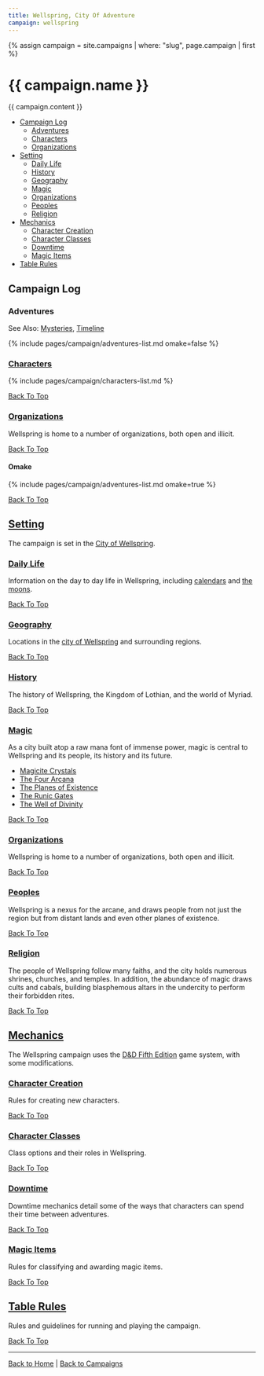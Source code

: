 ```yaml
---
title: Wellspring, City Of Adventure
campaign: wellspring
---
```


{% assign campaign = site.campaigns | where: "slug", page.campaign | first %}

# {{ campaign.name }}

{{ campaign.content }}

- [Campaign Log](#campaign-log)
  - [Adventures](#adventures)
  - [Characters](#characters)
  - [Organizations](#organizations)
- [Setting](#setting)
  - [Daily Life](#daily-life)
  - [History](#history)
  - [Geography](#geography)
  - [Magic](#magic)
  - [Organizations](#organizations)
  - [Peoples](#peoples)
  - [Religion](#religion)
- [Mechanics](#mechanics)
  - [Character Creation](#character-creation)
  - [Character Classes](#character-classes)
  - [Downtime](#downtime)
  - [Magic Items](#magic-items)
- [Table Rules](#table-rules)

## Campaign Log

### Adventures

See Also: [Mysteries]({{site.baseurl}}/campaigns/wellspring/adventures#mysteries), [Timeline]({{site.baseurl}}/campaigns/wellspring/adventures#timeline)

{% include pages/campaign/adventures-list.md omake=false %}

### [Characters]({{site.baseurl}}/campaigns/wellspring/characters)

{% include pages/campaign/characters-list.md %}

[Back To Top](#)

### [Organizations]({{site.baseurl}}/campaigns/wellspring/organizations)

Wellspring is home to a number of organizations, both open and illicit.

[Back To Top](#)

#### Omake

{% include pages/campaign/adventures-list.md omake=true %}

[Back To Top](#)

## [Setting]({{site.baseurl}}/campaigns/wellspring/setting)

The campaign is set in the [City of Wellspring]({{site.baseurl}}/campaigns/wellspring/setting).

### [Daily Life]({{site.baseurl}}/campaigns/wellspring/setting/daily-life)

Information on the day to day life in Wellspring, including [calendars]({{site.baseurl}}/campaigns/wellspring/setting/daily-life#calendar) and [the moons]({{site.baseurl}}/campaigns/wellspring/setting/daily-life#celestial-bodies).

[Back To Top](#)

### [Geography]({{site.baseurl}}/campaigns/wellspring/setting/geography)

Locations in the [city of Wellspring](#city-of-wellspring) and surrounding regions.

[Back To Top](#)

### [History]({{site.baseurl}}/campaigns/wellspring/setting/history)

The history of Wellspring, the Kingdom of Lothian, and the world of Myriad.

[Back To Top](#)

### [Magic]({{site.baseurl}}/campaigns/wellspring/setting/magic)

As a city built atop a raw mana font of immense power, magic is central to Wellspring and its people, its history and its future.

- [Magicite Crystals]({{site.baseurl}}/campaigns/wellspring/setting/magic#magicite-crystals)
- [The Four Arcana]({{site.baseurl}}/campaigns/wellspring/setting/magic#the-four-arcana)
- [The Planes of Existence]({{site.baseurl}}/campaigns/wellspring/setting/magic#the-planes-of-existence)
- [The Runic Gates]({{site.baseurl}}/campaigns/wellspring/setting/magic#the-runic-gates)
- [The Well of Divinity]({{site.baseurl}}/campaigns/wellspring/setting/magic#the-well-of-divinity)

[Back To Top](#)

### [Organizations]({{site.baseurl}}/campaigns/wellspring/setting/organizations)

Wellspring is home to a number of organizations, both open and illicit.

[Back To Top](#)

### [Peoples]({{site.baseurl}}/campaigns/wellspring/setting/peoples)

Wellspring is a nexus for the arcane, and draws people from not just the region but from distant lands and even other planes of existence.

[Back To Top](#)

### [Religion]({{site.baseurl}}/campaigns/wellspring/setting/religion)

The people of Wellspring follow many faiths, and the city holds numerous shrines, churches, and temples. In addition, the abundance of magic draws cults and cabals, building blasphemous altars in the undercity to perform their forbidden rites.

[Back To Top](#)

## [Mechanics]({{site.baseurl}}/campaigns/wellspring/mechanics)

The Wellspring campaign uses the [D&D Fifth Edition]({{site.baseurl}}/systems/5e) game system, with some modifications.

### [Character Creation]({{site.baseurl}}/campaigns/wellspring/mechanics/character-creation)

Rules for creating new characters.

[Back To Top](#)

### [Character Classes]({{site.baseurl}}/campaigns/wellspring/mechanics/character-classes)

Class options and their roles in Wellspring.

[Back To Top](#)

### [Downtime]({{site.baseurl}}/systems/5e/downtime)

Downtime mechanics detail some of the ways that characters can spend their time between adventures.

[Back To Top](#)

### [Magic Items]({{site.baseurl}}/campaigns/wellspring/mechanics/magic-items)

Rules for classifying and awarding magic items.

[Back To Top](#)

## [Table Rules]({{site.baseurl}}/campaigns/wellspring/table-rules)

Rules and guidelines for running and playing the campaign.

[Back To Top](#)

---

[Back to Home]({{site.baseurl}}/)
|
[Back to Campaigns]({{site.baseurl}}/campaigns)

